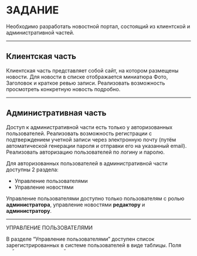 # ЗАДАНИЕ #

Необходимо разработать новостной портал, состоящий из клиентской и административной частей.

---

## Клиентская часть ##

Клиентская часть представляет собой сайт, на котором размещены новости. Для новости в списке отображается миниатюра Фото, Заголовок и краткое ревью записи. Реализовать возможность просмотреть конкретную новость подробно.

---

## Административная часть ##

Доступ к административной части есть только у авторизованных пользователей. 
Реализовать возможность регистрации с подтверждением учетной записи через электронную почту (путём автоматической генерации пароля и отправки его на указанный email).
Реализовать авторизацию пользователей по логину и паролю.

Для авторизованных пользователей в административной части доступны 2 раздела:
 * Управление пользователями
 * Управление новостями

Управление пользователями доступно только пользователям с ролью **администратора**, управление новостями **редактору** и **администратору**.

---

УПРАВЛЕНИЕ ПОЛЬЗОВАТЕЛЯМИ

В разделе “Управление пользователями” доступен список зарегистрированных в системе пользователей в виде таблицы. Поля таблицы пользователей:
 * Логин
 * Фамилия
 * Имя
 * Отчество
 * Роль

В списке реализовать пейджинг (отображать по 10 элементов на странице), поиск по всем полям таблицы, сортировку по всем полям таблицы.

Реализовать возможность **добавления** нового пользователя (с указанием всех необходимых полей и отправкой сгенерированного пароля на указанный электронный адрес), **редактирования** существующих пользователей, **удаления** пользователей. 

Поля пользователя:
 * Фамилия
 * Имя
 * Отчество
 * Логин
 * Роль (**администратор** или **редактор**)
 * Дата рождения

Дополнительно: пользователь не может удалить из системы сам себя.

Все описанные операции модификации данных пользователей на уровне API должны быть защищены от несанкционированного использования и доступны только авторизованным пользователям с ролью **администратор**.

---

УПРАВЛЕНИЕ НОВОСТЯМИ

В разделе “Управление новостями” показать список добавленных пользователями новостей в виде таблицы. Поля таблицы:
 * Миниатюра фото
 * Заголовок новости
 * Дата добавления

Реализовать возможность **добавления**, **редактирования** и **удаления** новостей. 

Поля новости:
 * Фото
 * Заголовок
 * Краткое ревью
 * Текст новости (ввод текста новости выполняется с помощью текстового редактора WYSIWYG)

Все описанные операции модификации данных новостей на уровне API должны быть защищены от несанкционированного использования и доступны только авторизованным пользователям с ролью **администратор** или **редактор**.

---

## Общие требования ##

Для приложения используйте монорепозиторий на GitHub, Gitlab, Bitbucket или либой другой облачный репозиторий.
Для хостинга приложения можно использовать Heroku.
Для разработки использовать GitFlow.

---

## Требования к серверной части ##

Приложение должно иметь монолитную многоуровневую архитектуру. 

Серверная часть приложения должна быть реализована с использованием фреймворка ASP.NET Core 3.1 на языке C#. Для реализации системы авторизации использовать JWT; также обязательно использовать в проекте ORM Entity Framework Core. 

БД Postgres, подход DataBaseFirst.

Весь API приложения должен быть реализован с учетом REST и иметь документацию в Swagger UI.

Вся значимая бизнес-логика приложения должна быть покрыта Unit тестами.

Допускается использование Automapper, другие библиотеки/фреймворки по согласованию.

Работающее приложение со всеми зависимостями должно быть развернуто в Docker на тестовом сервере. Сборка приложения и развертывание должно быть автоматизировано с использованием Build/Release TFS.

---

## Требования к клиентской части ##

Клиентская часть приложения должна быть реализована с использованием следующих библиотек: React, ReactFinalForm, React-Router, Lodash, DateFNS, Material-UI. 

Для сборки проектов использовать Webpack, Babel или CRA, NextJS
Реализовать development и production сборку.
Для линтинга проекта и соблюдения код-стайла использовать:
ESLint, Eslint-config-airbnb, StyleLint, Stylelint-config-standart.
В npm scripts добавить команду deploy для production сборки на CI.
